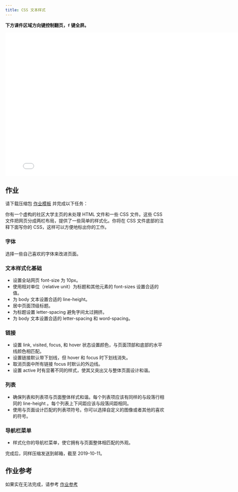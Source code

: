 ```yaml
---
title: CSS 文本样式
---
```


**下方课件区域方向键控制翻页，`f` 键全屏。**

<iframe src="./slideshow.html" frameborder=0 width=800 height=450></iframe>

## 作业

请下载压缩包 [作业模板](css-text-homework.zip) 并完成以下任务：

你有一个虚构的社区大学主页的未处理 HTML 文件和一些 CSS 文件。这些 CSS 文件把网页分成两栏布局，提供了一些简单的样式化。你将在 CSS 文件底部的注释下面写你的 CSS，这样可以方便地标出你的工作。

### 字体

选择一些自己喜欢的字体来改进页面。

### 文本样式化基础

- 设置全站网页 font-size 为 10px。
- 使用相对单位（relative unit）为标题和其他元素的 font-sizes 设置合适的值。
- 为 body 文本设置合适的 line-height。
- 居中页面顶级标题。
- 为标题设置 letter-spacing 避免字间太过拥挤。
- 为 body 文本设置合适的 letter-spacing 和 word-spacing。

### 链接

- 设置 link, visited, focus, 和 hover 状态设置颜色，与页面顶部和底部的水平线颜色相匹配。
- 设置链接默认带下划线，但 hover 和 focus 时下划线消失。
- 取消页面中所有链接 focus 时默认的外边线。
- 设置 active 时有显著不同的样式，使其又突出又与整体页面设计和谐。

### 列表

- 确保列表和列表项与页面整体样式和谐。每个列表项应该有同样的与段落行相同的 line-height 。每个列表上下间距应该与段落间距相同。
- 使用与页面设计匹配的列表项符号。你可以选择自定义的图像或者其他的喜欢的符号。

### 导航栏菜单

- 样式化你的导航栏菜单，使它拥有与页面整体相匹配的外观。

完成后，同样压缩发送到邮箱，截至 2019-10-11。

## 作业参考

如果实在无法完成，请参考 [作业参考](homeword_finished.zip)
